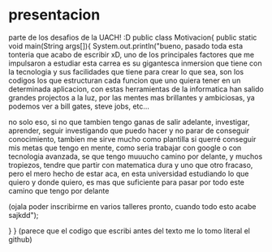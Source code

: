 # presentacion
parte de los desafios de la UACH! :D
public class Motivacion{
public static void main(String args[]){
 System.out.println("bueno, pasado toda esta tonteria que acabo de escribir xD, uno de los principales factores que me impulsaron a estudiar esta carrea es su gigantesca inmersion que tiene con la tecnologia y sus facilidades que tiene para crear lo que sea, son los codigos los que estructuran cada funcion que uno quiera tener en un determinada aplicacion, con estas herramientas de la informatica han salido grandes projectos a la luz, por las mentes mas brillantes y ambiciosas, ya podemos ver a bill gates, steve jobs, etc...
 
no solo eso, si no que tambien tengo ganas de salir adelante, investigar, aprender, seguir investigando que puedo hacer y no parar de conseguir conocimiento, tambien me sirve mucho como plantilla si querré conseguir mis metas que tengo en mente, como seria trabajar con google o con tecnologia avanzada, se que tengo muuucho camino por delante, y muchos tropiezos, tendre que partir con matematica dura y uno que otro fracaso, pero el mero hecho de estar aca, en esta universidad estudiando lo que quiero y donde quiero, es mas que suficiente para pasar por todo este camino que tengo por delante

(ojala poder inscribirme en varios talleres pronto, cuando todo esto acabe sajkdd");
 
 }
}
(parece que el codigo que escribi antes del texto me lo tomo literal el github)
